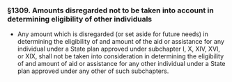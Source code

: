 ### §1309. Amounts disregarded not to be taken into account in determining eligibility of other individuals
* Any amount which is disregarded (or set aside for future needs) in determining the eligibility of and amount of the aid or assistance for any individual under a State plan approved under subchapter I, X, XIV, XVI, or XIX, shall not be taken into consideration in determining the eligibility of and amount of aid or assistance for any other individual under a State plan approved under any other of such subchapters.